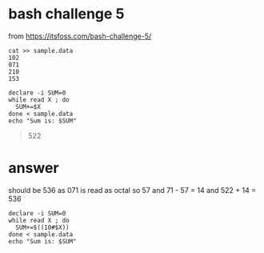 # bash challenge 5

from https://itsfoss.com/bash-challenge-5/

    cat >> sample.data
    102
    071
    210
    153

    declare -i SUM=0
    while read X ; do
      SUM+=$X
    done < sample.data
    echo "Sum is: $SUM"

  > 522

# answer

  should be 536 as 071 is read as octal so 57 and 71 - 57 = 14
  and 522 + 14 = 536

    declare -i SUM=0
    while read X ; do
      SUM+=$((10#$X))
    done < sample.data
    echo "Sum is: $SUM"


